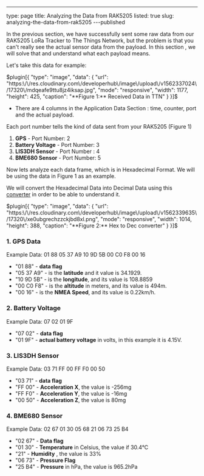 ---
type: page
title: Analyzing the Data from RAK5205
listed: true
slug: analyzing-the-data-from-rak5205
---published

In the previous section, we have successfully sent some raw data from our RAK5205 LoRa Tracker to The Things Network, but the problem is that you can't really see the actual sensor data from the payload. In this section , we will solve that and understand what each payload means.

Let's take this data for example:

$plugin[{
    "type": "image",
    "data": {
        "url": "https:\/\/res.cloudinary.com\/developerhub\/image\/upload\/v1562337024\/17320\/mdqeafe9ttu8jz4iksap.jpg",
        "mode": "responsive",
        "width": 1177,
        "height": 425,
        "caption": "**Figure 1:** Received Data in TTN"
    }
}]$

- There are 4 columns in the Application Data Section : time, counter, port and the actual payload.

Each port number tells the kind of data sent from your RAK5205 (Figure 1)

1. **GPS** - Port Number: 2
2. **Battery Voltage** - Port Number: 3
3. **LIS3DH Sensor** - Port Number : 4
4. **BME680 Sensor** - Port Number: 5

Now lets analyze each data frame, which is in Hexadecimal Format. We will be using the data in Figure 1 as an example.

We will convert the Hexadecimal Data into Decimal Data using this [converter](https://www.binaryhexconverter.com/hex-to-decimal-converter) in order to be able to understand it.

$plugin[{
    "type": "image",
    "data": {
        "url": "https:\/\/res.cloudinary.com\/developerhub\/image\/upload\/v1562339635\/17320\/xe0ubgrechzzckjbd8xl.png",
        "mode": "responsive",
        "width": 1014,
        "height": 388,
        "caption": "**Figure 2:** Hex to Dec converter"
    }
}]$

### 1. GPS Data

Example Data: 01 88 05 37 A9 10 9D 5B 00 C0 F8 00 16

- "01 88" - **data flag**
- "05 37 A9" - is the **latitude** and it value is 34.1929. 
- "10 9D 5B" - is the **longitude**, and its value is 108.8859
- "00 C0 F8" - is the **altitude** in meters, and its value is 494m.
- "00 16" - is the **NMEA Speed**, and its value is 0.22km/h.

### 2. Battery Voltage

Example Data: 07 02 01 9F

- "07 02" - **data flag**
- "01 9F" - **actual battery voltage** in volts, in this example it is 4.15V.

### 3. LIS3DH Sensor

Example Data: 03 71 FF 00 FF F0 00 50

- "03 71" -  **data flag**
- "FF 00" - **Acceleration X**, the value is -256mg
- "FF F0" - **Acceleration Y**, the value is -16mg
- "00 50" - **Acceleration Z**, the value is 80mg

### 4. BME680 Sensor

Example Data: 02 67 01 30 05 68 21 06 73 25 B4

- "02 67" - **Data flag**
- "01 30" - **Temperature** in Celsius, the value if 30.4°C
- "21" - **Humidity** , the value is 33%
- "06 73" - **Pressure Flag**
- "25 B4" - **Pressure** in hPa, the value is 965.2hPa

